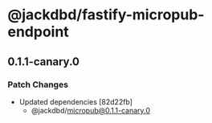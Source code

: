 # @jackdbd/fastify-micropub-endpoint

## 0.1.1-canary.0

### Patch Changes

- Updated dependencies [82d22fb]
  - @jackdbd/micropub@0.1.1-canary.0
